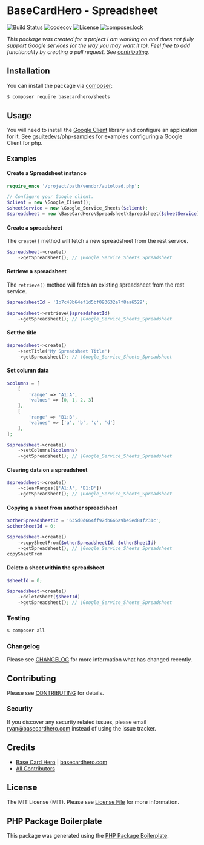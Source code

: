 # BaseCardHero - Spreadsheet

[![Build Status](https://img.shields.io/travis/basecardhero/spreadsheet/master.svg)](https://travis-ci.org/basecardhero/spreadsheet)
[![codecov](https://codecov.io/gh/basecardhero/spreadsheet/branch/master/graph/badge.svg)](https://codecov.io/gh/basecardhero/spreadsheet)
[![License](https://poser.pugx.org/basecardhero/spreadsheet/license)](https://packagist.org/packages/basecardhero/spreadsheet)
[![composer.lock](https://poser.pugx.org/basecardhero/spreadsheet/composerlock)](https://packagist.org/packages/basecardhero/spreadsheet)

_This package was created for a project I am working on and does not fully support Google services (or the way you may want it to). Feel free to add functionality by creating a pull request. See [contributing](CONTRIBUTING.md)._

## Installation

You can install the package via [composer](https://getcomposer.org/):

``` bash
$ composer require basecardhero/sheets
```

## Usage

You will need to install the [Google Client](https://github.com/googleapis/google-api-php-client) library and configure an application for it. See [gsuitedevs/php-samples](https://github.com/gsuitedevs/php-samples) for examples configuring a Google Client for php.

### Examples

#### Create a Spreadsheet instance

``` php
require_once '/project/path/vendor/autoload.php';

// Configure your Google client.
$client = new \Google_Client();
$sheetService = new \Google_Service_Sheets($client);
$spreadsheet = new \BaseCardHero\Spreadsheet\Spreadsheet($sheetService);
```

#### Create a spreadsheet

The `create()` method will fetch a new spreadsheet from the rest service.

``` php
$spreadsheet->create()
    ->getSpreadsheet(); // \Google_Service_Sheets_Spreadsheet
```

#### Retrieve a spreadsheet

The `retrieve()` method will fetch an existing spreadsheet from the rest service.

``` php
$spreadsheetId = '1b7c48b64ef1d5bf093632e7f8aa6529';

$spreadsheet->retrieve($spreadsheetId)
    ->getSpreadsheet(); // \Google_Service_Sheets_Spreadsheet
```

#### Set the title

``` php
$spreadsheet->create()
    ->setTitle('My Spreadsheet Title')
    ->getSpreadsheet(); // \Google_Service_Sheets_Spreadsheet
```

#### Set column data

``` php
$columns = [
    [
        'range' => 'A1:A',
        'values' => [0, 1, 2, 3]
    ],
    [
        'range' => 'B1:B',
        'values' => ['a', 'b', 'c', 'd']
    ],
];

$spreadsheet->create()
    ->setColumns($columns)
    ->getSpreadsheet(); // \Google_Service_Sheets_Spreadsheet
```

#### Clearing data on a spreadsheet

``` php
$spreadsheet->create()
    ->clearRanges(['A1:A', 'B1:B'])
    ->getSpreadsheet(); // \Google_Service_Sheets_Spreadsheet
```

#### Copying a sheet from another spreadsheet

``` php
$otherSpreadsheetId = '635d0d664ff92db666a9be5ed84f231c';
$otherSheetId = 0;

$spreadsheet->create()
    ->copySheetFrom($otherSpreadsheetId, $otherSheetId)
    ->getSpreadsheet(); // \Google_Service_Sheets_Spreadsheet
copySheetFrom
```

#### Delete a sheet within the spreadsheet

``` php
$sheetId = 0;

$spreadsheet->create()
    ->deleteSheet($sheetId)
    ->getSpreadsheet(); // \Google_Service_Sheets_Spreadsheet
```

### Testing

``` bash
$ composer all
```

### Changelog

Please see [CHANGELOG](CHANGELOG.md) for more information what has changed recently.

## Contributing

Please see [CONTRIBUTING](CONTRIBUTING.md) for details.

### Security

If you discover any security related issues, please email ryan@basecardhero.com instead of using the issue tracker.

## Credits

- [Base Card Hero](https://github.com/basecardhero) | [basecardhero.com](https://basecardhero.com/)
- [All Contributors](../../contributors)

## License

The MIT License (MIT). Please see [License File](LICENSE.md) for more information.

## PHP Package Boilerplate

This package was generated using the [PHP Package Boilerplate](https://laravelpackageboilerplate.com).
